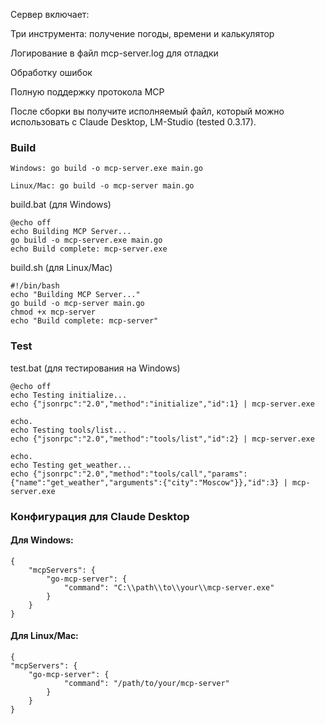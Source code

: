 Сервер включает:

Три инструмента: получение погоды, времени и калькулятор

Логирование в файл mcp-server.log для отладки

Обработку ошибок

Полную поддержку протокола MCP

После сборки вы получите исполняемый файл, который можно использовать с Claude Desktop, LM-Studio (tested 0.3.17).


### Build

    Windows: go build -o mcp-server.exe main.go
    
    Linux/Mac: go build -o mcp-server main.go

build.bat (для Windows)

    @echo off
    echo Building MCP Server...
    go build -o mcp-server.exe main.go
    echo Build complete: mcp-server.exe

build.sh (для Linux/Mac)

    #!/bin/bash
    echo "Building MCP Server..."
    go build -o mcp-server main.go
    chmod +x mcp-server
    echo "Build complete: mcp-server"

### Test

test.bat (для тестирования на Windows)

    @echo off
    echo Testing initialize...
    echo {"jsonrpc":"2.0","method":"initialize","id":1} | mcp-server.exe

    echo.
    echo Testing tools/list...
    echo {"jsonrpc":"2.0","method":"tools/list","id":2} | mcp-server.exe

    echo.
    echo Testing get_weather...
    echo {"jsonrpc":"2.0","method":"tools/call","params":{"name":"get_weather","arguments":{"city":"Moscow"}},"id":3} | mcp-server.exe

### Конфигурация для Claude Desktop

#### Для Windows:
    {
        "mcpServers": {
            "go-mcp-server": {
                "command": "C:\\path\\to\\your\\mcp-server.exe"
            }
        }
    }
#### Для Linux/Mac:
    {
    "mcpServers": {
        "go-mcp-server": {
                "command": "/path/to/your/mcp-server"
            }
        }
    }

